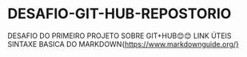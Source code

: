 # DESAFIO-GIT-HUB-REPOSTORIO
DESAFIO DO PRIMEIRO PROJETO SOBRE GIT+HUB😊😊
LINK ÚTEIS
SINTAXE BASICA DO MARKDOWN{https://www.markdownguide.org/}
